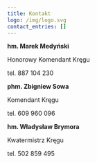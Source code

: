 ```yaml
---
title: Kontakt
logo: /img/logo.svg
contact_entries: []
---
```

**hm. Marek Medyński**

Honorowy Komendant Kręgu

tel. 887 104 230



**phm. Zbigniew Sowa**

Komendant Kręgu

tel. 609 960 096



**hm. Władysław Brymora**

Kwatermistrz Kręgu

tel. 502 859 495